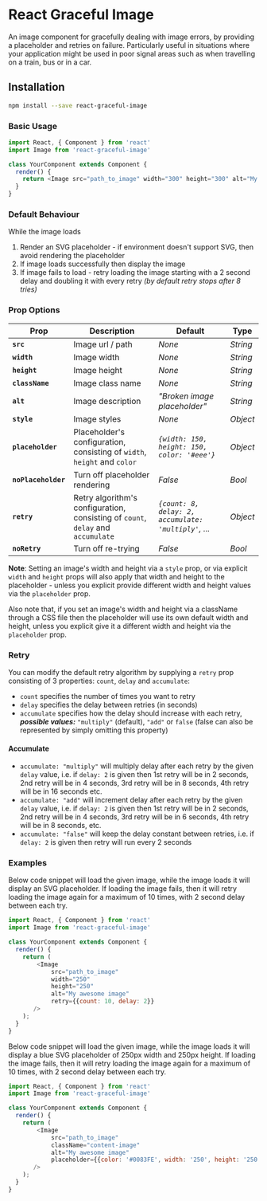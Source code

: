React Graceful Image
=============================

An image component for gracefully dealing with image errors, by providing a placeholder and retries on failure. Particularly useful in situations where your application might be used in poor signal areas such as when travelling on a train, bus or in a car.

## Installation

```sh
npm install --save react-graceful-image
```

### Basic Usage

```js
import React, { Component } from 'react'
import Image from 'react-graceful-image'

class YourComponent extends Component {
  render() {
    return <Image src="path_to_image" width="300" height="300" alt="My awesome image" />
  }
}
```

### Default Behaviour

While the image loads
1. Render an SVG placeholder - if environment doesn't support SVG, then avoid rendering the placeholder
2. If image loads successfully then display the image
3. If image fails to load - retry loading the image starting with a 2 second delay and doubling it with every retry *(by default retry stops after 8 tries)*

### Prop Options

| Prop | Description | Default | Type |
|---|---|---|---|
|**`src`**|Image url / path |*None*|*String*|
|**`width`**|Image width |*None*|*String*|
|**`height`**|Image height |*None*|*String*|
|**`className`**|Image class name |*None*|*String*|
|**`alt`**|Image description |*"Broken image placeholder"*|*String*|
|**`style`**|Image styles |*None*|*Object*|
|**`placeholder`**|Placeholder's configuration, consisting of `width`, `height` and `color`|*`{width: 150, height: 150, color: '#eee'}`*|*Object*|
|**`noPlaceholder `**|Turn off placeholder rendering|*False*|*Bool*|
|**`retry`**|Retry algorithm's configuration, consisting of `count`, `delay` and `accumulate`|*`{count: 8, delay: 2, accumulate: 'multiply'`, ...*|*Object*|
|**`noRetry`**|Turn off re-trying|*False*|*Bool*|

**Note**: Setting an image's width and height via a `style` prop, or via explicit `width` and `height` props will also apply that width and height to the placeholder - unless you explicit provide different width and height values via the `placeholder` prop.

Also note that, if you set an image's width and height via a className through a CSS file then the placeholder will use its own default width and height, unless you explicit give it a different width and height via the `placeholder` prop.


### Retry
You can modify the default retry algorithm by supplying a `retry` prop consisting of 3 properties: `count`, `delay` and `accumulate`:

- `count` specifies the number of times you want to retry
- `delay` specifies the delay between retries (in seconds)
- `accumulate` specifies how the delay should increase with each retry, **_possible values:_** `"multiply"` (default), `"add"` or `false` (false can also be represented by simply omitting this property)

#### Accumulate
- `accumulate: "multiply"` will multiply delay after each retry by the given `delay` value, i.e. if `delay: 2` is given then 1st retry will be in 2 seconds, 2nd retry will be in 4 seconds, 3rd retry will be in 8 seconds, 4th retry will be in 16 seconds etc.
- `accumulate: "add"` will increment delay after each retry by the given `delay` value, i.e. if `delay: 2` is given then 1st retry will be in 2 seconds, 2nd retry will be in 4 seconds, 3rd retry will be in 6 seconds, 4th retry will be in 8 seconds, etc.
- `accumulate: "false"` will keep the delay constant between retries, i.e. if `delay: 2` is given then retry will run every 2 seconds


### Examples
Below code snippet will load the given image, while the image loads it will display an SVG placeholder. If loading the image fails, then it will retry loading the image again for a maximum of 10 times, with 2 second delay between each try.

```js
import React, { Component } from 'react'
import Image from 'react-graceful-image'

class YourComponent extends Component {
  render() {
    return (
        <Image
            src="path_to_image"
            width="250"
            height="250"
            alt="My awesome image"
            retry={{count: 10, delay: 2}}
       />
    );
  }
}
```

Below code snippet will load the given image, while the image loads it will display a blue SVG placeholder of 250px width and 250px height. If loading the image fails, then it will retry loading the image again for a maximum of 10 times, with 2 second delay between each try.

```js
import React, { Component } from 'react'
import Image from 'react-graceful-image'

class YourComponent extends Component {
  render() {
    return (
        <Image
            src="path_to_image"
            className="content-image"
            alt="My awesome image"
            placeholder={{color: '#0083FE', width: '250', height: '250'}}
       />
    );
  }
}
```
